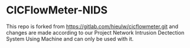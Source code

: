 # CICFlowMeter-NIDS

This repo is forked from https://gitlab.com/hieulw/cicflowmeter.git 
and changes are made according to our Project Network Intrusion Dectection System Using Machine
and can only be used with it.



